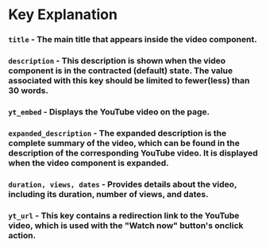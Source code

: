 # Key Explanation

### `title` - The main title that appears inside the video component.

### `description` - This description is shown when the video component is in the contracted (default) state. The value associated with this key should be limited to fewer(less) than 30 words.
### `yt_embed` - Displays the YouTube video on the page.
### `expanded_description` - The expanded description is the complete summary of the video, which can be found in the description of the corresponding YouTube video. It is displayed when the video component is expanded.
### `duration, views, dates` - Provides details about the video, including its duration, number of views, and dates.
### `yt_url` - This key contains a redirection link to the YouTube video, which is used with the "Watch now" button's onclick action.
